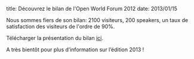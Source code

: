 title: Découvrez le bilan de l'Open World Forum 2012
date: 2013/01/15

Nous sommes fiers de son bilan: 2100 visiteurs, 200 speakers, un taux de
satisfaction des visiteurs de l'ordre de 90%.

Télécharger la présentation du bilan <a href="http://fr.slideshare.net/OpenWorldForum/open-world-forum-2012-outcomes">ici</a>.

A très bientôt pour plus d’information sur l’édition 2013 !
